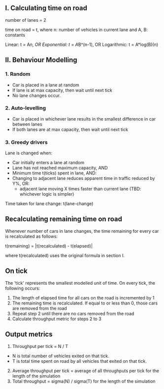 
## I. Calculating time on road

number of lanes = 2

time on road = t, where n: number of vehicles in current lane and A, B: constants

Linear: t = A*n, OR
Exponential: t = A*B^(n-1), OR
Logarithmic: t = A*log(B)(n)

## II. Behaviour Modelling

### 1. Random

- Car is placed in a lane at random
- If lane is at max capacity, then wait until next tick
- No lane changes occur.

### 2. Auto-levelling

- Car is placed in whichever lane results in the smallest difference in car between lanes
- If both lanes are at max capacity, then wait until next tick 

### 3. Greedy drivers

Lane is changed when:

- Car initially enters a lane at random
- Lane has not reached maximum capacity, AND
- Minimum time t(ticks) spent in lane, AND:
- Changing to adjacent lane reduces apparent time in traffic reduced by Y%, OR:
   - adjacent lane moving X times faster than current lane (TBD: whichever logic is simpler)

Time taken for lane change: t(lane-change)

## Recalculating remaining time on road

Whenever number of cars in lane changes, the time remaining for every car is recalculated as follows:

t(remaining) = |t(recalculated) - t(elapsed)|

where t(recalculated) uses the original formula in section I.

## On tick

The 'tick' represents the smallest modelled unit of time. On every tick, the following occurs:

1. The length of elapsed time for all cars on the road is incremented by 1
2. The remaining time is recalculated. If equal to or less than 0, those cars are removed from the road
3. Repeat step 2 until there are no cars removed from the road
4. Calculate throughput metric for steps 2 to 3

## Output metrics

1. Throughput per tick = N / T
- N is total number of vehicles exited on that tick.
- T is total time spent on road by all vehicles that exited on that tick.
2. Average throughput per tick = average of all throughputs per tick for the length of the simulation
3. Total throughput = sigma(N) / sigma(T) for the length of the simulation
